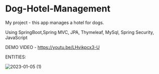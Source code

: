 # Dog-Hotel-Management
My project  -  this app manages a hotel for dogs.

Using SpringBoot,Spring MVC, JPA, Thymeleaf, MySql, Spring Security, JavaScript

DEMO VIDEO - https://youtu.be/LHvikpcx3-U 

ENTITIES:

![2023-01-05 (1)](https://user-images.githubusercontent.com/29566751/210778126-c9d82041-0170-401e-9b9e-b07d36c01734.png)
